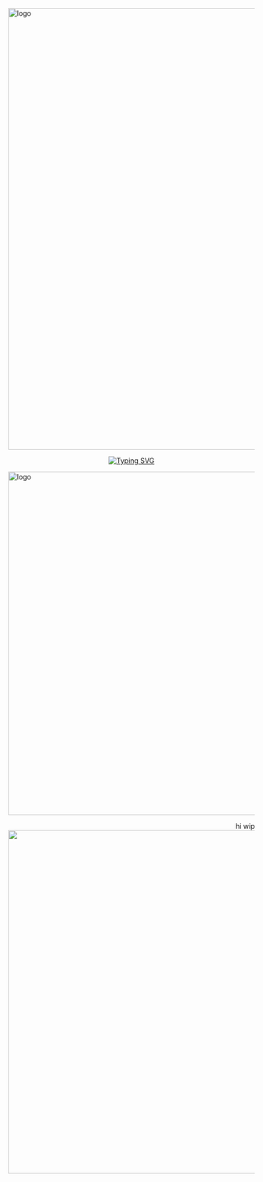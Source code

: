 <img src="https://cdn.discordapp.com/attachments/1169626689601540206/1392762174950084639/Untitled187_20250710145920.png?ex=6870b65a&is=686f64da&hm=3f72c37f0533cd7ac8a55ccce772712824cc2e59791653b3c8c3a6eff9896dac&" alt="logo"  width="900" height="auto" />

<p align="middle"><a href="https://git.io/typing-svg"><img src="https://readme-typing-svg.demolab.com?font=Fira+Code&size=18&pause=1000&color=F7F7F7&multiline=true&width=435&lines=Has+been+the+treasure+of+my+life." alt="Typing SVG" /></a></p>
<p align="left"> <img src="https://cdn.discordapp.com/attachments/1169626689601540206/1392867561959592036/Untitled189_20250710215753.png?ex=68711880&is=686fc700&hm=c6edda6bd15c5c3f0302b314b818c2bb47d86908536b94573df62b94b6424f22&" alt="logo"  width="700" height="auto" /></p></p> <p align="right">hi wip<img src="https://cdn.discordapp.com/attachments/1169626689601540206/1392877845793083392/Untitled189_20250710222447.png?ex=68712214&is=686fd094&hm=1267722b5378cca9054ee4172f2acd3c66817b24dd40de76d1d23b5aad1c53d7&" alt="logo"  width="700" height="auto" /></p>
